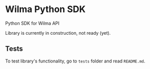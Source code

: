 # Wilma Python SDK
Python SDK for Wilma API

Library is currently in construction, not ready (yet).
## Tests
To test library's functionality, go to `tests` folder and read `README.md`.
